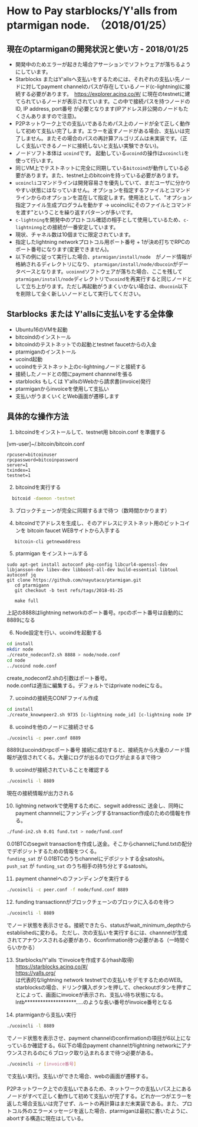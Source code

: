 # How to Pay starblocks/Y'alls from ptarmigan node.　（2018/01/25）

## 現在のptarmiganの開発状況と使い方 - 2018/01/25
- 開発中のためエラーが起きた場合アサーションでソフトウェアが落ちるようにしています。
- Starblocks またはY'allsへ支払いをするためには、それぞれの支払い先ノードに対してpayment channelのパスが存在しているノード(c-lightning)に接続する必要があります。　https://explorer.acinq.co/#/
に現在のtestnetに建てられているノードが表示されています。この中で接続パスを持つノードのID, IP address, port番号 が必要となります(IPアドレス非公開のノードもたくさんありますので注意)。
- P2Pネットワーク上での支払いであるためパス上のノードが全て正しく動作して初めて支払い完了します。エラーを返すノードがある場合、支払いは完了しません。またその場合のパスの再計算アルゴリズムは未実装です。（正しく支払いできるノードに接続しないと支払い実験できない)。
- ノードソフト本体は ```ucoind```です。    起動している```ucoind```の操作は```ucoincli```を使って行います。
- 同じVM上でテストネットに完全に同期している```bitcoind```が動作している必要があります。また、testnet上のbitcoinを持っている必要があります。
- ```ucoincli```コマンドラインは開発容易さを優先していて、まだユーザに分かりやすい状態にはなっていません。オプションを指定するファイルとコマンドラインからのオプションを混在して指定します。使用法として、"オプション指定ファイル生成プログラムを動かす ->  ucoincliにそのファイルとコマンドを渡す"ということを繰り返すパターンが多いです。
- ```c-lightning```を開発中のプロトコル確認の相手として使用しているため、```c-lightninng```との接続が一番安定しています。
- 現状、チャネル数は10個までに限定されています。
- 指定したlightning networkプロトコル用ポート番号 + 1が決め打ちでRPCのポート番号になります(変更できません)。
- 以下の例に従って実行した場合、```ptarmigan/install/node```　がノード情報が格納されるディレクトリになり、 ```ptarmigan/install/node/dbucoin```がデータベースとなります。```ucoinnd```ソフトウェアが落ちた場合、ここを残して ```ptarmigan/install/node```ディレクトリで```ucoind```を再実行すると同じノードとして立ち上がります。ただし再起動がうまくいかない場合は、```dbucoin```以下を削除して全く新しいノードとして実行してください。


## Starblocks または Y'allsに支払いをする全体像
- Ubuntu16のVMを起動
- bitcoindのインストール
- bitcoindのテストネットでの起動とtestnet faucetからの入金
- ptarmiganのインストール
- ucoind起動
- ucoindをテストネット上のc-lightningノードと接続する
- 接続したノードとの間にpayment channnelを張る
- starblocks もしくは Y'allsのWebから請求書(invoice)発行
- ptarmiganからinvoiceを使用して支払い
- 支払いがうまくいくとWeb画面が遷移します

## 具体的な操作方法


1. bitcoindをインストールして、testnet用 bitcoin.conf を準備する

 [vm-user]~/.bitcoin/bitcoin.conf
```text
rpcuser=bitcoinuser
rpcpassword=bitcoinpassword
server=1
txindex=1
testnet=1
```

2. bitcoindを実行する
```bash
  bitcoid -daemon -testnet
```
3. ブロックチェーンが完全に同期するまで待つ（数時間かかります）

4. bitcoindでアドレスを生成し、そのアドレスにテストネット用のビットコインを bitcoin faucet WEBサイトから入手する
```bash
   bitcoin-cli getnewaddress
```

5. ptarmigan をインストールする
```
sudo apt-get install autoconf pkg-config libcurl4-openssl-dev libjansson-dev libev-dev libboost-all-dev build-essential libtool autoconf jq
git clone https://github.com/nayutaco/ptarmigan.git
   cd ptarmigann
   git checkout -b test refs/tags/2018-01-25

   make full
```
上記の8888はlightning networkのポート番号。rpcのポート番号は自動的に8889になる

6. Node設定を行い、ucoindを起動する
```bash
cd install
mkdir node
./create_nodeconf2.sh 8888 > node/node.conf
cd node
../ucoind node.conf
```
create_nodeconf2.shの引数はポート番号。  
node.confは適当に編集する。デフォルトではprivate nodeになる。

7. ucoindの接続先CONFファイル作成
```bash
cd install
./create_knownpeer2.sh 9735 [c-lightning node_id] [c-lightning node IP address] > peer.conf
```

8. ucoindを他のノードに接続させる
```bash
./ucoincli -c peer.conf 8889
```
8889はucoindのrpcポート番号
接続に成功すると、接続先から大量のノード情報が送信されてくる。大量にログが出るのでログが止まるまで待つ

9. ucoindが接続されていることを確認する
```bash
./ucoincli -l 8889
```
現在の接続情報が出力される

10. lightning networkで使用するために、segwit addressに
送金し、同時にpayment channnelにファンディングするtransaction作成のための情報を作る。
```bash
./fund-in2.sh 0.01 fund.txt > node/fund.conf
```
0.01BTCのsegwit transactionを作成し送金。そこからchannelにfund.txtの配分でデポジットするための情報をつくる。  
`funding_sat` が 0.01BTCのうちchannelにデポジットする全satoshi。  
`push_sat` が `funding_sat` のうち相手の持ち分とするsatoshi。

11. payment channelへのファンディングを実行する
```bash
./ucoincli -c peer.conf -f node/fund.conf 8889
```

12. funding transactionnがブロックチェーンのブロックに入るのを待つ
 ```bash
./ucoincli -l 8889
```
でノード状態を表示させる。接続できたら、statusがwait_minimum_depthからestablishedに変わる。
ただし、次の支払いを実行するには、channnelが生成されてアナウンスされる必要があり、6confirmation待つ必要がある（一時間ぐらいかかる）

13. Starblocks/Y'alls でinvoiceを作成する(rhash取得)
https://starblocks.acinq.co/#/  
https://yalls.org/  
は代表的なlightning network testnetでの支払いをデモするためのWEB。starblocksの場合、ドリンク購入ボタンを押して、checkoutボタンを押すことによって、画面にinvoiceが表示され、支払い待ち状態になる。 lntb********************.....のような長い番号がinvoice番号となる

14. ptarmiganから支払い実行
```bash
./ucoincli -l 8889
```
でノード状態を表示させ、payment channelのconfirmationの項目が6以上になっているか確認する。6以下の場合payment channelがlightning networkにアナウンスされるのに６ブロック取り込まれるまで待つ必要がある。
```bash
./ucoincli -r [invoice番号]
```
で支払い実行。支払いができた場合、webの画面が遷移する。

P2Pネットワーク上での支払いであるため、ネットワークの支払いパス上にあるノードがすべて正しく動作して初めて支払いが完了する。どれか一つがエラーを返した場合支払いは完了せず、ルートの再計算はまだ未実装である。また、プロトコル外のエラーメッセージを返した場合、ptarmiganは最初に書いたように、abortする構造に現在はしている。

